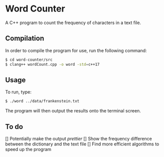 # Word Counter
A C++ program to count the frequency of characters in a text file.

## Compilation
In order to compile the program for use, run the following command:

```bash
$ cd word-counter/src
$ clang++ wordCount.cpp -o word -std=c++17
```

## Usage
To run, type:

```bash
$ ./word ../data/frankenstein.txt
```

The program will then output the results onto the terminal screen.
## To do
 [] Potentially make the output _prettier_
 [] Show the frequency difference between the dictionary and the text file
 [] Find more efficient algorithms to speed up the program
